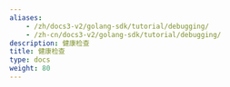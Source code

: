 ```yaml
---
aliases:
    - /zh/docs3-v2/golang-sdk/tutorial/debugging/
    - /zh-cn/docs3-v2/golang-sdk/tutorial/debugging/
description: 健康检查
title: 健康检查
type: docs
weight: 80
---
```

